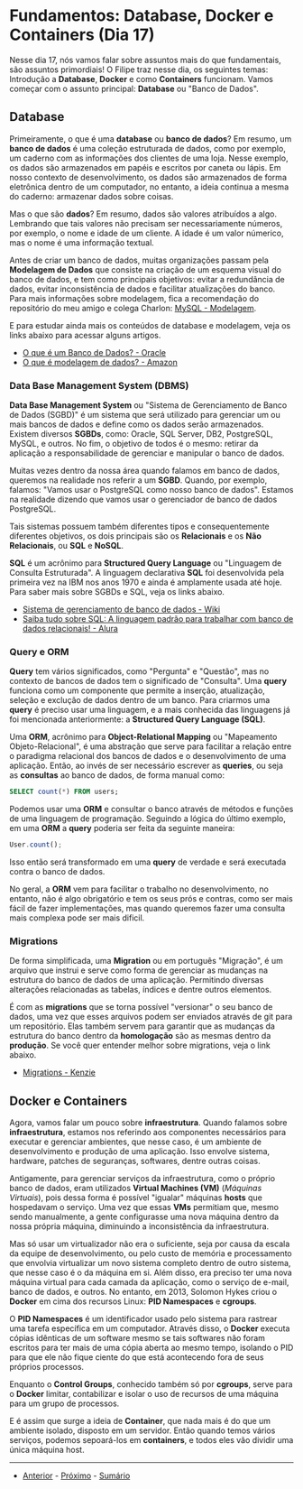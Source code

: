 # Fundamentos: Database, Docker e Containers (Dia 17)
Nesse dia 17, nós vamos falar sobre assuntos mais do que fundamentais, são assuntos primordiais! O Filipe traz nesse dia, os seguintes temas: Introdução a **Database**, **Docker** e como **Containers** funcionam. Vamos começar com o assunto principal: **Database** ou "Banco de Dados". 

## Database
Primeiramente, o que é uma **database** ou **banco de dados**? Em resumo, um **banco de dados** é uma coleção estruturada de dados, como por exemplo, um caderno com as informações dos clientes de uma loja. Nesse exemplo, os dados são armazenados em papéis e escritos por caneta ou lápis. Em nosso contexto de desenvolvimento, os dados são armazenados de forma eletrônica dentro de um computador, no entanto, a ideia continua a mesma do caderno: armazenar dados sobre coisas.

Mas o que são **dados**? Em resumo, dados são valores atribuídos a algo. Lembrando que tais valores não precisam ser necessariamente números, por exemplo, o nome e idade de um cliente. A idade é um valor númerico, mas o nome é uma informação textual.

Antes de criar um banco de dados, muitas organizações passam pela **Modelagem de Dados** que consiste na criação de um esquema visual do banco de dados, e tem como principais objetivos: evitar a redundância de dados, evitar inconsistência de dados e facilitar atualizações do banco. Para mais informações sobre modelagem, fica a recomendação do repositório do meu amigo e colega Charlon: [MySQL - Modelagem](https://github.com/charlon-156/MySQL/blob/main/Modelagem.md#modelagem-de-dados).

E para estudar ainda mais os conteúdos de database e modelagem, veja os links abaixo para acessar alguns artigos.
- [O que é um Banco de Dados? - Oracle](https://www.oracle.com/br/database/what-is-database/)
- [O que é modelagem de dados? - Amazon](https://aws.amazon.com/pt/what-is/data-modeling/)

### Data Base Management System (DBMS)
**Data Base Management System** ou "Sistema de Gerenciamento de Banco de Dados (SGBD)" é um sistema que será utilizado para gerenciar um ou mais bancos de dados e define como os dados serão armazenados. Existem diversos **SGBDs**, como:  Oracle, SQL Server, DB2, PostgreSQL, MySQL, e outros. No fim, o objetivo de todos é o mesmo: retirar da aplicação a responsabilidade de gerenciar e manipular o banco de dados. 

Muitas vezes dentro da nossa área quando falamos em banco de dados, queremos na realidade nos referir a um **SGBD**. Quando, por exemplo, falamos: "Vamos usar o PostgreSQL como nosso banco de dados". Estamos na realidade dizendo que vamos usar o gerenciador de banco de dados PostgreSQL.

Tais sistemas possuem também diferentes tipos e consequentemente diferentes objetivos, os dois principais são os **Relacionais** e os **Não Relacionais**, ou **SQL** e **NoSQL**.

**SQL** é um acrônimo para **Structured Query Language** ou "Linguagem de Consulta Estruturada". A linguagem declarativa **SQL** foi desenvolvida pela primeira vez na IBM nos anos 1970 e ainda é amplamente usada até hoje. Para saber mais sobre SGBDs e SQL, veja os links abaixo.

- [Sistema de gerenciamento de banco de dados - Wiki](https://pt.wikipedia.org/wiki/Sistema_de_gerenciamento_de_banco_de_dados)
- [Saiba tudo sobre SQL: A linguagem padrão para trabalhar com banco de dados relacionais! - Alura](https://www.alura.com.br/artigos/o-que-e-sql)

### Query e ORM
**Query** tem vários significados, como "Pergunta" e "Questão", mas no contexto de bancos de dados tem o significado de "Consulta". Uma **query** funciona como um componente que permite a inserção, atualização, seleção e exclução de dados dentro de um banco. Para criarmos uma **query** é preciso usar uma linguagem, e a mais conhecida das linguagens já foi mencionada anteriormente: a **Structured Query Language (SQL)**.

Uma **ORM**, acrônimo para **Object-Relational Mapping** ou "Mapeamento Objeto-Relacional", é uma abstração que serve para facilitar a relação entre o paradigma relacional dos bancos de dados e o desenvolvimento de uma aplicação. Então, ao invés de ser necessário escrever as **queries**, ou seja as **consultas** ao banco de dados, de forma manual como:
```sql
SELECT count(*) FROM users;
```
Podemos usar uma **ORM** e consultar o banco através de métodos e funções de uma linguagem de programação. Seguindo a lógica do último exemplo, em uma **ORM** a **query** poderia ser feita da seguinte maneira:
```js
User.count();
```
Isso então será transformado em uma **query** de verdade e será executada contra o banco de dados.

No geral, a **ORM** vem para facilitar o trabalho no desenvolvimento, no entanto, não é algo obrigatório e tem os seus prós e contras, como ser mais fácil de fazer implementações, mas quando queremos fazer uma consulta mais complexa pode ser mais dificil.

### Migrations
De forma simplificada, uma **Migration** ou em português "Migração", é um arquivo que instrui e serve como forma de gerenciar as mudanças na estrutura do banco de dados de uma aplicação. Permitindo diversas alterações relacionadas as tabelas, índices e dentre outros elementos.

É com as **migrations** que se torna possível "versionar" o seu banco de dados, uma vez que esses arquivos podem ser enviados através de git para um repositório. Elas também servem para garantir que as mudanças da estrutura do banco dentro da **homologação** são as mesmas dentro da **produção**. Se você quer entender melhor sobre migrations, veja o link abaixo.

- [Migrations - Kenzie](https://kenzie.com.br/blog/migrations/)

## Docker e Containers
Agora, vamos falar um pouco sobre **infraestrutura**. Quando falamos sobre **infraestrutura**, estamos nos referindo aos componentes necessários para executar e gerenciar ambientes, que nesse caso, é um ambiente de desenvolvimento e produção de uma aplicação. Isso envolve sistema, hardware, patches de seguranças, softwares, dentre outras coisas.

Antigamente, para gerenciar serviços da infraestrutura, como o próprio banco de dados, eram utilizados **Virtual Machines (VM)** (_Máquinas Virtuais_), pois dessa forma é possível "igualar" máquinas **hosts** que hospedavam o serviço. Uma vez que essas **VMs** permitiam que, mesmo sendo manualmente, a gente configurasse uma nova máquina dentro da nossa própria máquina, diminuindo a inconsistência da infraestrutura.

Mas só usar um virtualizador não era o suficiente, seja por causa da escala da equipe de desenvolvimento, ou pelo custo de memória e processamento que envolvia virtualizar um novo sistema completo dentro de outro sistema, que nesse caso é o da máquina em si. Além disso, era preciso ter uma nova máquina virtual para cada camada da aplicação, como o serviço de e-mail, banco de dados, e outros. No entanto, em 2013, Solomon Hykes criou o **Docker** em cima dos recursos Linux: **PID Namespaces** e **cgroups**.

O **PID Namespaces** é um identificador usado pelo sistema para rastrear uma tarefa específica em um computador. Através disso, o **Docker** executa cópias idênticas de um software mesmo se tais softwares não foram escritos para ter mais de uma cópia aberta ao mesmo tempo, isolando o PID para que ele não fique ciente do que está acontecendo fora de seus próprios processos.

Enquanto o **Control Groups**, conhecido também só por **cgroups**, serve para o **Docker** limitar, contabilizar e isolar o uso de recursos de uma máquina para um grupo de processos.

E é assim que surge a ideia de **Container**, que nada mais é do que um ambiente isolado, disposto em um servidor. Então quando temos vários serviços, podemos sepoará-los em **containers**, e todos eles vão dividir uma única máquina host.

---

- [Anterior](/dias/dia16.md) - [Próximo](/dias/dia18.md) - [Sumário](../README.md)
